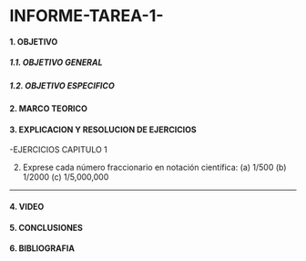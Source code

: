 # INFORME-TAREA-1-

#### 1. OBJETIVO
##### 1.1. OBJETIVO GENERAL
##### 1.2. OBJETIVO ESPECIFICO
#### 2. MARCO TEORICO
#### 3. EXPLICACION Y RESOLUCION DE EJERCICIOS
 -EJERCICIOS CAPITULO 1

2. Exprese cada número fraccionario en notación científica: 
(a) 1/500 
(b) 1/2000 
(c) 1/5,000,000
-------------------------------

#### 4. VIDEO
#### 5. CONCLUSIONES
#### 6. BIBLIOGRAFIA
